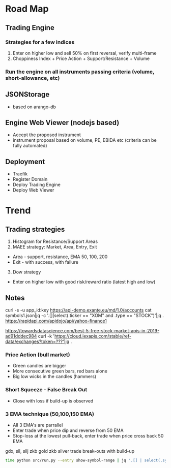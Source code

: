 
# Road Map

## Trading Engine

### Strategies for a few indices
1. Enter on higher low and sell 50% on first reversal, verify multi-frame
2. Choppiness Index + Price Action + Support/Resistance + Volume

### Run the engine on all instruments passing criteria (volume, short-allowance, etc)

## JSONStorage
 - based on arango-db

## Engine Web Viewer (nodejs based)
 - Accept the proposed instrument
 - instrument proposal based on volume, PE, EBIDA etc (criteria can be fully automated)

## Deployment
 - Traefik
 - Register Domain
 - Deploy Trading Engine
 - Deploy Web Viewer

# Trend

## Trading strategies

1. Histogram for Resistance/Support Areas
2. MAEE strategy: Market, Area, Entry, Exit
  - Area - support, resistance, EMA 50, 100, 200
  - Exit - with success, with failure
3. Dow strategy
  - Enter on higher low with good risk/reward ratio (latest high and low)

## Notes

curl -s -u app_id:key https://api-demo.exante.eu/md/1.0/accounts
cat symbols1.json|jq -c '.[]|select(.ticker == "XOM" and .type == "STOCK")'|jq .
https://rapidapi.com/apidojo/api/yahoo-finance1

https://towardsdatascience.com/best-5-free-stock-market-apis-in-2019-ad91dddec984
curl -k 'https://cloud.iexapis.com/stable/ref-data/exchanges?token=???'|jq .

### Price Action (bull market)

- Green candles are bigger
- More consecutive green bars, red bars alone
- Big low wicks in the candles (hammers)

### Short Squeeze - False Break Out

- Close with loss if build-up is observed

### 3 EMA technique (50,100,150 EMA)

- All 3 EMA's are parrallel
- Enter trade when price dip and reverse from 50 EMA
- Stop-loss at the lowest pull-back, enter trade when price cross back 50 EMA

gdx, sil, silj
zkb gold
zkb silver
trade break-outs with build-up

```bash
time python src/run.py --entry show-symbol-range | jq '.[] | select(.symbol | contains("XOM"))'
```
